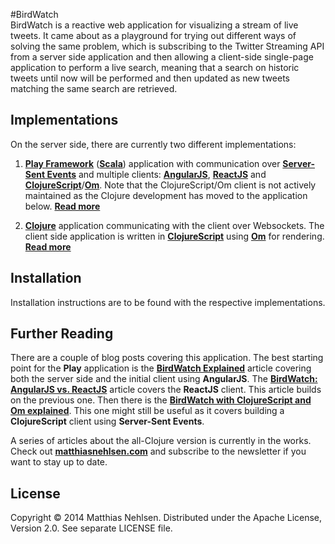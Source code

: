 #BirdWatch  
BirdWatch is a reactive web application for visualizing a stream of live tweets. It came about as a playground for trying out different ways of solving the same problem, which is subscribing to the Twitter Streaming API from a server side application and then allowing a client-side single-page application to perform a live search, meaning that a search on historic tweets until now will be performed and then updated as new tweets matching the same search are retrieved.

## Implementations
On the server side, there are currently two different implementations:

1. **[Play Framework](https://www.playframework.com)** (**[Scala](http://www.scala-lang.org)**) application with communication over **[Server-Sent Events](http://en.wikipedia.org/wiki/Server-sent_events)** and multiple clients: **[AngularJS](https://angularjs.org)**, **[ReactJS](http://facebook.github.io/react/)** and **[ClojureScript](https://github.com/clojure/clojurescript)**/**[Om](https://github.com/swannodette/om)**. Note that the ClojureScript/Om client is not actively maintained as the Clojure development has moved to the application below. **[Read more](./Scala-Play-SSE/)**

2. **[Clojure](https://github.com/clojure/clojure)** application communicating with the client over Websockets. The client side application is written in **[ClojureScript](https://github.com/clojure/clojurescript)** using **[Om](https://github.com/swannodette/om)** for rendering. **[Read more](./Clojure-Websockets/)**


## Installation
Installation instructions are to be found with the respective implementations.

## Further Reading

There are a couple of blog posts covering this application. The best starting point for the **Play** application is the **[BirdWatch Explained](http://matthiasnehlsen.com/blog/2013/09/10/birdwatch-explained/)** article covering both the server side and the initial client using **AngularJS**. The **[BirdWatch: AngularJS vs. ReactJS](http://matthiasnehlsen.com/blog/2014/03/31/birdwatch-with-reactjs/)** article covers the **ReactJS** client. This article builds on the previous one. Then there is the **[BirdWatch with ClojureScript and Om explained](http://matthiasnehlsen.com/blog/2014/07/24/birdwatch-cljs-om/)**. This one might still be useful as it covers building a **ClojureScript** client using **Server-Sent Events**. 

A series of articles about the all-Clojure version is currently in the works. Check out **[matthiasnehlsen.com](http://matthiasnehlsen.com)** and subscribe to the newsletter if you want to stay up to date.

## License
Copyright © 2014 Matthias Nehlsen. Distributed under the Apache License, Version 2.0. See separate LICENSE file. 
